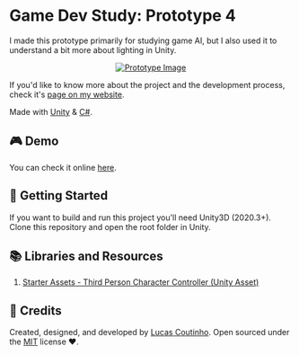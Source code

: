 # Game Dev Study: Prototype 4

I made this prototype primarily for studying game AI, but I also used it to understand a bit more about lighting in Unity.

<p align="center">
  <a href="https://coutinho.codes/portfolio/gamedev/gdstd4" target="_blank"><img alt="Prototype Image" src='gdstd4.png'/></a>
</p>

If you'd like to know more about the project and the development process, check it's [page on my website](https://lucascoutinho.me/projects/gdstd4).

Made with [Unity](https://unity.com/) & [C#](https://docs.microsoft.com/en-us/dotnet/csharp/).

## 🎮 Demo
You can check it online [here](https://play.unity.com/mg/other/webgl-builds-181452).

## 🎉 Getting Started
If you want to build and run this project you'll need Unity3D (2020.3+). Clone this repository and open the root folder in Unity.

## 📚 Libraries and Resources
1. [Starter Assets - Third Person Character Controller (Unity Asset)](https://assetstore.unity.com/packages/essentials/starter-assets-third-person-character-controller-196526)

## 📜 Credits
Created, designed, and developed by [Lucas Coutinho](https://lucascoutinho.me). Open sourced under the [MIT](https://github.com/lcscout/gdstd-4-unity/blob/main/LICENSE) license ❤️.
